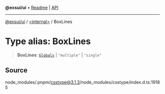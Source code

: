 **@exsui/ui** • [Readme](../../README.md) \| [API](../../globals.md)

***

[@exsui/ui](../../README.md) / [\<internal\>](../README.md) / BoxLines

# Type alias: BoxLines

> **BoxLines**: [`Globals`](Globals.md) \| `"multiple"` \| `"single"`

## Source

node\_modules/.pnpm/csstype@3.1.3/node\_modules/csstype/index.d.ts:19185
